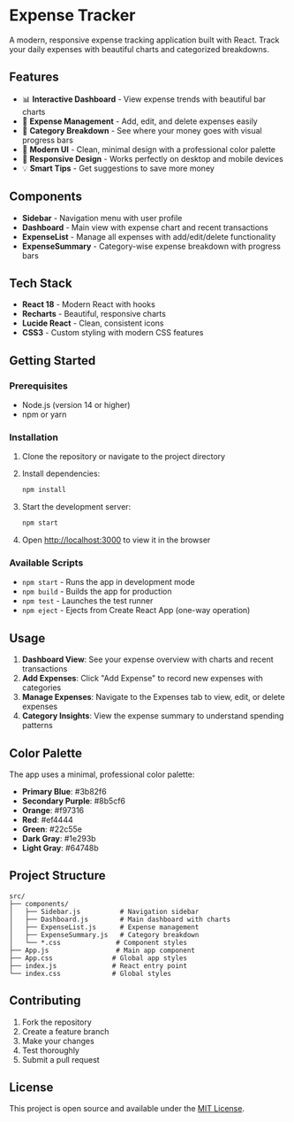 # Expense Tracker

A modern, responsive expense tracking application built with React. Track your daily expenses with beautiful charts and categorized breakdowns.

## Features

- 📊 **Interactive Dashboard** - View expense trends with beautiful bar charts
- 📝 **Expense Management** - Add, edit, and delete expenses easily
- 📱 **Category Breakdown** - See where your money goes with visual progress bars
- 🎨 **Modern UI** - Clean, minimal design with a professional color palette
- 📱 **Responsive Design** - Works perfectly on desktop and mobile devices
- 💡 **Smart Tips** - Get suggestions to save more money

## Components

- **Sidebar** - Navigation menu with user profile
- **Dashboard** - Main view with expense chart and recent transactions
- **ExpenseList** - Manage all expenses with add/edit/delete functionality
- **ExpenseSummary** - Category-wise expense breakdown with progress bars

## Tech Stack

- **React 18** - Modern React with hooks
- **Recharts** - Beautiful, responsive charts
- **Lucide React** - Clean, consistent icons
- **CSS3** - Custom styling with modern CSS features

## Getting Started

### Prerequisites

- Node.js (version 14 or higher)
- npm or yarn

### Installation

1. Clone the repository or navigate to the project directory
2. Install dependencies:
   ```bash
   npm install
   ```

3. Start the development server:
   ```bash
   npm start
   ```

4. Open [http://localhost:3000](http://localhost:3000) to view it in the browser

### Available Scripts

- `npm start` - Runs the app in development mode
- `npm build` - Builds the app for production
- `npm test` - Launches the test runner
- `npm eject` - Ejects from Create React App (one-way operation)

## Usage

1. **Dashboard View**: See your expense overview with charts and recent transactions
2. **Add Expenses**: Click "Add Expense" to record new expenses with categories
3. **Manage Expenses**: Navigate to the Expenses tab to view, edit, or delete expenses
4. **Category Insights**: View the expense summary to understand spending patterns

## Color Palette

The app uses a minimal, professional color palette:
- **Primary Blue**: #3b82f6
- **Secondary Purple**: #8b5cf6
- **Orange**: #f97316
- **Red**: #ef4444
- **Green**: #22c55e
- **Dark Gray**: #1e293b
- **Light Gray**: #64748b

## Project Structure

```
src/
├── components/
│   ├── Sidebar.js          # Navigation sidebar
│   ├── Dashboard.js        # Main dashboard with charts
│   ├── ExpenseList.js      # Expense management
│   ├── ExpenseSummary.js   # Category breakdown
│   └── *.css              # Component styles
├── App.js                 # Main app component
├── App.css               # Global app styles
├── index.js              # React entry point
└── index.css             # Global styles
```

## Contributing

1. Fork the repository
2. Create a feature branch
3. Make your changes
4. Test thoroughly
5. Submit a pull request

## License

This project is open source and available under the [MIT License](LICENSE).
